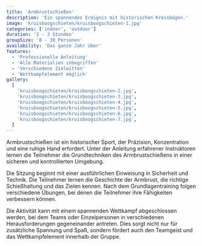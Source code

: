 ```yaml
---
title: 'Armbrustschießen'
description: 'Ein spannendes Ereignis mit historischen Kreisbögen.'
image: 'kruisboogschieten/kruisboogschieten-1.jpg'
categories: ['indoor', 'outdoor']
duration: '2 - 3 Stunden'
groupSize: '8 - 30 Personen'
availability: 'Das ganze Jahr über'
features:
  - 'Professionelle Anleitung'
  - 'Alle Materialien inbegriffen'
  - 'Verschiedene Zielwitten'
  - 'Wettkampfelement möglich'
gallery:
  [
    'kruisboogschieten/kruisboogschieten-2.jpg',
    'kruisboogschieten/kruisboogschieten-3.jpg',
    'kruisboogschieten/kruisboogschieten-4.jpg',
    'kruisboogschieten/kruisboogschieten-5.jpg',
    'kruisboogschieten/kruisboogschieten-6.jpg',
    'kruisboogschieten/kruisboogschieten-7.jpg',
  ]
---
```


Armbrustschießen ist ein historischer Sport, der Präzision, Konzentration und eine ruhige Hand erfordert. Unter der Anleitung erfahrener Instruktoren lernen die Teilnehmer die Grundtechniken des Armbrustschießens in einer sicheren und kontrollierten Umgebung.

Die Sitzung beginnt mit einer ausführlichen Einweisung in Sicherheit und Technik. Die Teilnehmer lernen die Geschichte der Armbrust, die richtige Schießhaltung und das Zielen kennen. Nach dem Grundlagentraining folgen verschiedene Übungen, bei denen die Teilnehmer ihre Fähigkeiten verbessern können.

Die Aktivität kann mit einem spannenden Wettkampf abgeschlossen werden, bei dem Teams oder Einzelpersonen in verschiedenen Herausforderungen gegeneinander antreten. Dies sorgt nicht nur für zusätzliche Spannung und Spaß, sondern fördert auch den Teamgeist und das Wettkampfelement innerhalb der Gruppe.
